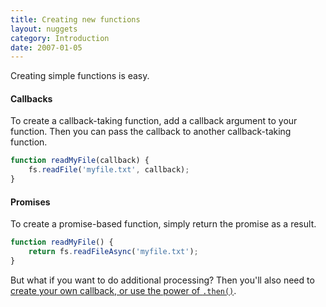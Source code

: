 ```yaml
---
title: Creating new functions
layout: nuggets
category: Introduction
date: 2007-01-05
---
```


Creating simple functions is easy.

#### Callbacks

To create a callback-taking function, add a callback argument to your function.
Then you can pass the callback to another callback-taking function.

```js
function readMyFile(callback) {
	fs.readFile('myfile.txt', callback); 
}
```

#### Promises

To create a promise-based function, simply return the promise as a result.

```js
function readMyFile() {
	return fs.readFileAsync('myfile.txt');
}
```

But what if you want to do additional processing? Then you'll also need to 
[create your own callback, or use the power of `.then()`](03-power-of-then-sync-processing.html).
